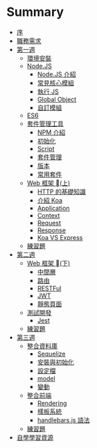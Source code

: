 # Summary

- [序](README.md)
- [職務需求](job.md)
- [第一週]()
  - [環境安裝](env.md)
  - [Node.JS]()
    - [Node.JS 介紹](node/README.md)
    - [常見核心模組](node/core.md)
    - [執行 JS](node/exec.md)
    - [Global Object](node/global.md)
    - [自訂模組](node/module.md)
  - [ES6]()
  - [套件管理工具]()
    - [NPM 介紹](npm/README.md)
    - [初始化](npm/init.md)
    - [Script](npm/script.md)
    - [套件管理](npm/dependencies.md)
    - [版本](npm/version.md)
    - [常用套件](common-module.md)
  - [Web 框架 (上)]()
    - [HTTP 的基礎知識](http.md)
    - [介紹 Koa](koa/README.md)
    - [Application](koa/application.md)
    - [Context](koa/context.md)
    - [Request](koa/request.md)
    - [Response](koa/response.md)
    - [Koa VS Express](vs.md)
  - [練習題](practice1.md)
- [第二週]()
  - [Web 框架 (下)]()
    - [中間層](koa/middleware.md)
    - [路由](koa/router.md)
    - [RESTFul](restful.md)
    - [JWT](koa/jwt.md)
    - [靜態頁面](koa/static.md)
  - [測試開發](testing/README.md)
    - [Jest](testing/jest.md)
  - [練習題](practice2.md)
- [第三週]()
  - [整合資料庫](db/README.md)
    - [Sequelize](db/sequelize.md)
    - [安裝與初始化](db/sequelize/init.md)
    - [設定檔](db/sequelize/config.md)
    - [model](db/sequelize/model.md)
    - [變動](db/sequelize/migrations.md)
  - [整合前端]()
    - [Rendering](view/rendering.md)
    - [樣板系統](view/templates.md)
    - [handlebars.js 語法](view/handlebars.md)
  - [練習題](practice3.md)
- [自學學習資源](resource.md)

<!--
  - [Mongoose](db/mongoose.md)
  - [API 文件](swagger.md)
  - [前端樣板系統](view-engine.md)
  - [練習題](practice3.md)
  - [ngrok](ngrok.md)
-->
